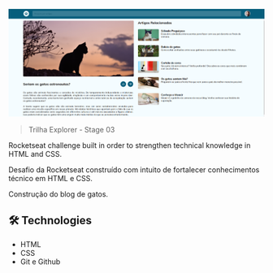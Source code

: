 ![preview](./.github/preview.png)

> Trilha Explorer - Stage 03

Rocketseat challenge built in order to strengthen technical knowledge in HTML and CSS.

Desafio da Rocketseat construído com intuito de fortalecer conhecimentos técnico em HTML e CSS.

Construção do blog de gatos.

## 🛠 Technologies

- HTML
- CSS
- Git e Github